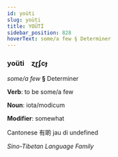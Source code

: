 ```yaml
---
id: yoüti
slug: yoüti
title: YOÜTİ
sidebar_position: 828
hoverText: some/a few § Determiner
---
```


### yoüti&emsp;<span kind="abugida">ɀɽʄcɟ</span>

*some/a few* **§** Determiner

**Verb**: to be some/a few

**Noun**: iota/modicum

**Modifier**: somewhat

Cantonese 有啲 jau di undefined

*Sino-Tibetan Language Family*